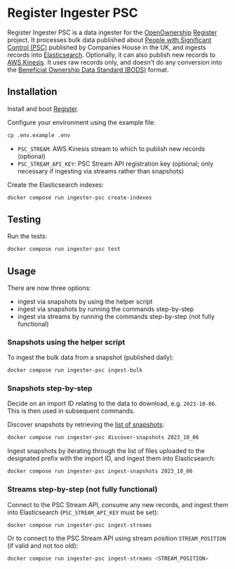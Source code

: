 # Register Ingester PSC

Register Ingester PSC is a data ingester for the [OpenOwnership](https://www.openownership.org/en/) [Register](https://github.com/openownership/register) project. It processes bulk data published about [People with Significant Control (PSC)](https://download.companieshouse.gov.uk/en_pscdata.html) published by Companies House in the UK, and ingests records into [Elasticsearch](https://www.elastic.co/elasticsearch/). Optionally, it can also publish new records to [AWS Kinesis](https://aws.amazon.com/kinesis/). It uses raw records only, and doesn't do any conversion into the [Beneficial Ownership Data Standard (BODS)](https://www.openownership.org/en/topics/beneficial-ownership-data-standard/) format.

## Installation

Install and boot [Register](https://github.com/openownership/register).

Configure your environment using the example file:

```sh
cp .env.example .env
```

- `PSC_STREAM`: AWS Kinesis stream to which to publish new records (optional)
- `PSC_STREAM_API_KEY`: PSC Stream API registration key (optional; only necessary if ingesting via streams rather than snapshots)

Create the Elasticsearch indexes:

```sh
docker compose run ingester-psc create-indexes
```

## Testing

Run the tests:

```sh
docker compose run ingester-psc test
```

## Usage

There are now three options:

- ingest via snapshots by using the helper script
- ingest via snapshots by running the commands step-by-step
- ingest via streams by running the commands step-by-step (not fully functional)

### Snapshots using the helper script

To ingest the bulk data from a snapshot (published daily):

```sh
docker compose run ingester-psc ingest-bulk
```

### Snapshots step-by-step

Decide on an import ID relating to the data to download, e.g. `2023-10-06`. This is then used in subsequent commands.

Discover snapshots by retrieving the [list of snapshots](https://download.companieshouse.gov.uk/en_pscdata.html):

```sh
docker compose run ingester-psc discover-snapshots 2023_10_06
```

Ingest snapshots by iterating through the list of files uploaded to the designated prefix with the import ID, and ingest them into Elasticsearch:

```sh
docker compose run ingester-psc ingest-snapshots 2023_10_06
```

### Streams step-by-step (not fully functional)

Connect to the PSC Stream API, consume any new records, and ingest them into Elasticsearch (`PSC_STREAM_API_KEY` must be set):

```sh
docker compose run ingester-psc ingest-streams
```

Or to connect to the PSC Stream API using stream position `STREAM_POSITION` (if valid and not too old):

```sh
docker compose run ingester-psc ingest-streams <STREAM_POSITION>
```
